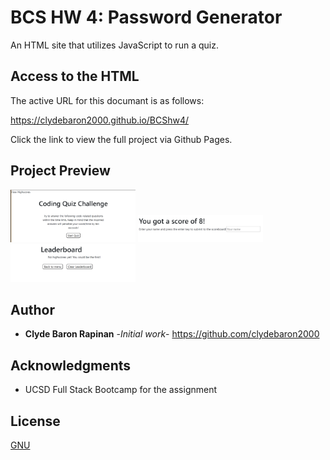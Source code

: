 # BCS HW 4: Password Generator

An HTML site that utilizes JavaScript to run a quiz.

## Access to the HTML

The active URL for this documant is as follows:

https://clydebaron2000.github.io/BCShw4/

Click the link to view the full project via Github Pages.

## Project Preview
<img src="assets/mainmenu.PNG" width="200px"/>
<img src="assets/score.PNG" width="200px"/>
<img src="assets/leaderboard.PNG" width="200px"/>


## Author

* **Clyde Baron Rapinan** -*Initial work*- https://github.com/clydebaron2000

## Acknowledgments

* UCSD Full Stack Bootcamp for the assignment

## License

[GNU](https://choosealicense.com/licenses/gpl-3.0/)